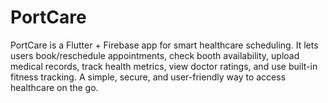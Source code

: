 # PortCare
PortCare is a Flutter + Firebase app for smart healthcare scheduling. It lets users book/reschedule appointments, check booth availability, upload medical records, track health metrics, view doctor ratings, and use built-in fitness tracking. A simple, secure, and user-friendly way to access healthcare on the go.
